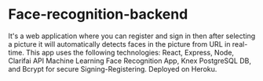 # Face-recognition-backend

It's a web application where you can register and sign in then after selecting a picture it will automatically detects faces in the picture from URL in real-time.
This app uses the following technologies:
React, Express, Node, Clarifai API Machine Learning Face Recognition App, Knex PostgreSQL DB, and Bcrypt for secure Signing-Registering. Deployed on Heroku.

